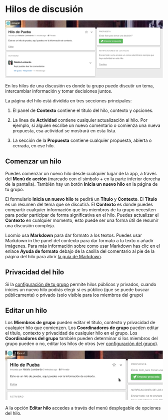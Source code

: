 # Hilos de discusión 

<img class="screenshot" alt="Discussion thread" src="thread_page.png" />

En los hilos de una discusión es donde tu grupo puede discutir un tema, intercambiar información y tomar decisiones juntos.

La página del hilo está dividida en tres secciones principales:

1. El panel de **Contexto** contiene el título del hilo, contexto y opciones.

2. La linea de **Actividad** contiene cualquier actualización al hilo. Por ejemplo, si alguien escribe un nuevo comentario o comienza una nueva propuesta, esa actividad se mostrará en esta lista.

3. La sección de la **Propuesta** contiene cualquier propuesta, abierta o cerrada, en ese hilo.

## Comenzar un hilo

Puedes comenzar un nuevo hilo desde cualquier lugar de la app, a través del **Menú de acción** (marcado con el simbolo + en la parte inferior derecha de la pantalla). También hay un botón **Inicia un nuevo hilo** en la página de tu grupo.

El formulario **Inicia un nuevo hilo** te pedirá un **Título** y **Contexto**. El **Título** es un resumen del tema que se discutirá. El **Contexto** es donde puedes compartir cualquier información que los miembros de tu grupo necesiten para poder participar de forma significativa en el hilo. Puedes actualizar el **Contexto** en cualquier momento, esto puede ser una forma útil de resumir una discusión compleja.  

Loomio usa **Markdown** para dar formato a los textos. Puedes usar Markdown in the panel del contexto para dar formato a tu texto o añadir imágenes. Para más información sobre como usar Markdown has clic en el enlace **Ayuda de formato** debajo de la casilla del comentario al pie de la página del hilo para abrir [la guía de Markdown](https://loomio.org/markdown).

## Privacidad del hilo

Si la [configuración de tu grupo](group_settings.html) permite hilos públicos y privados, cuando inicies un nuevo hilo podrás elegir si es público (que se puede buscar públicamente) o privado (solo visible para los miembros del grupo)

## Editar un hilo

Los **Miembros de grupo** pueden editar el título, contexto y privacidad de cualquier hilo que comienzen. Los **Coordinadores de grupo** pueden editar el título, contexto y privacidad de cualquier hilo en el grupo. Los **Coordinadores del grupo** también pueden determinar si los miembros del grupo pueden o no, editar los hilos de otros (ver [configuración del grupo](group_settings.html)).

<img class="screenshot" alt="Discussion thread options dropdown" src="edit_thread.gif" />

A la opción **Editar hilo** accedes a través del menú desplegable de opciones del hilo.  
